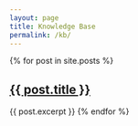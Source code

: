```yaml
---
layout: page
title: Knowledge Base
permalink: /kb/
---
```

<div>
  {% for post in site.posts %}
  <h2>
    <a href="{{ post.url }}">
      {{ post.title }}
    </a>
  </h2>
  {{ post.excerpt }}
  {% endfor %}
</div>